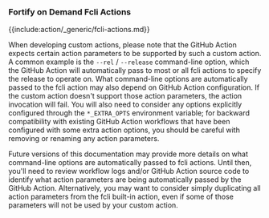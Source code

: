 ### Fortify on Demand Fcli Actions

<!-- Note that similar instructions are provided for SSC in ssc-fcli-actions.md; when updating these instructions, ssc-fcli-actions.md will likely need to be updated accordingly -->

{{include:action/_generic/fcli-actions.md}}

When developing custom actions, please note that the GitHub Action expects certain action parameters to be supported by such a custom action. A common example is the `--rel` / `--release` command-line option, which the GitHub Action will automatically pass to most or all fcli actions to specify the release to operate on. What command-line options are automatically passed to the fcli action may also depend on GitHub Action configuration. If the custom action doesn't support those action parameters, the action invocation will fail. You will also need to consider any options explicitly configured through the `*_EXTRA_OPTS` environment variable; for backward compatibility with existing GitHub Action workflows that have been configured with some extra action options, you should be careful with removing or renaming any action parameters.

Future versions of this documentation may provide more details on what command-line options are automatically passed to fcli actions. Until then, you'll need to review workflow logs and/or GitHub Action source code to identify what action parameters are being automatically passed by the GitHub Action. Alternatively, you may want to consider simply duplicating all action parameters from the fcli built-in action, even if some of those parameters will not be used by your custom action.
